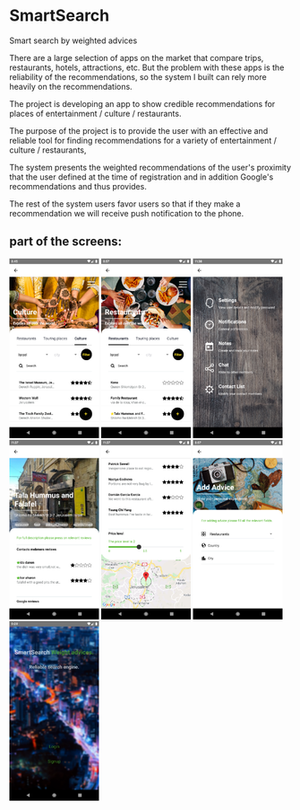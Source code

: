 # SmartSearch
Smart search by weighted advices

There are a large selection of apps on the market that compare trips, restaurants, hotels, attractions, etc. But the problem with these apps is the reliability of the recommendations, so the system I built can rely more heavily on the recommendations.

The project is developing an app to show credible recommendations for places of entertainment / culture / restaurants.

The purpose of the project is to provide the user with an effective and reliable tool for finding recommendations for a variety of entertainment / culture / restaurants,

The system presents the weighted recommendations of the user's proximity that the user defined at the time of registration and in addition Google's recommendations and thus provides.

The rest of the system users favor users so that if they make a recommendation we will receive push notification to the phone.

<h2>part of the screens:</h2>
<div><img src="assets/images/p3.png" width=160 />
<img src="assets/images/p6.png" width=160 />
<img src="assets/images/p5.png" width=160 />
<img src="assets/images/p1.png" width=160 />
<img src="assets/images/p2.png" width=160 />
<img src="assets/images/p7.png" width=160 />
  <img src="assets/images/p8.png" width=160 />
</div>


